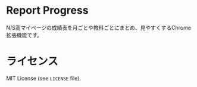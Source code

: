# Report Progress
N/S高マイページの成績表を月ごとや教科ごとにまとめ、見やすくするChrome拡張機能です。

# ライセンス
MIT License (see `LICENSE` file).
